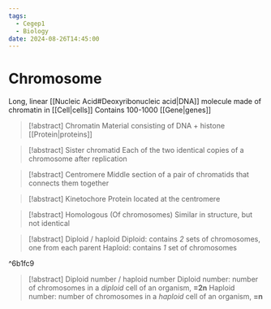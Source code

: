 ```yaml
---
tags:
  - Cegep1
  - Biology
date: 2024-08-26T14:45:00
---
```


# Chromosome

Long, linear [[Nucleic Acid#Deoxyribonucleic acid|DNA]] molecule made of chromatin in [[Cell|cells]]
Contains 100-1000 [[Gene|genes]]

> [!abstract] Chromatin
> Material consisting of DNA + histone [[Protein|proteins]]

> [!abstract] Sister chromatid
> Each of the two identical copies of a chromosome after replication

> [!abstract] Centromere
> Middle section of a pair of chromatids that connects them together

> [!abstract] Kinetochore
> Protein located at the centromere

> [!abstract] Homologous
> (Of chromosomes) Similar in structure, but not identical

> [!abstract] Diploid / haploid
> Diploid: contains *2* sets of chromosomes, one from each parent
> Haploid: contains *1* set of chromosomes

^6b1fc9

> [!abstract] Diploid number / haploid number
> Diploid number: number of chromosomes in a *diploid* cell of an organism, **=2n**
> Haploid number: number of chromosomes in a *haploid* cell of an organism, **=n**
